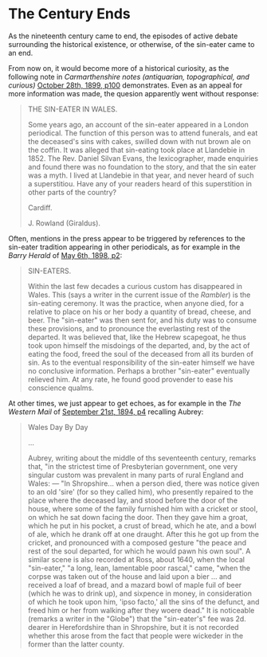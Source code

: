 # The Century Ends

As the nineteenth century came to end, the episodes of active debate surrounding the  historical existence, or otherwise, of the sin-eater came to an end.

From now on, it would become more of a historical curiosity, as the following note in *Carmarthenshire notes (antiquarian, topographical, and curious)* [October 28th, 1899, p100](https://journals.library.wales/view/2016648/2017140/7#?xywh=-56%2C168%2C2016%2C1660) demonstrates. Even as an appeal for more information was made, the quesion apparently went without response:

> THE SIN-EATER IN WALES.
>
> Some years ago, an account of the sin-eater appeared in a London periodical. The function of this person was to attend funerals, and eat the deceased's sins with cakes, swilled down with nut brown ale on the coffin. It was alleged that sin-eating took place at Llandebie in 1852. The Rev. Daniel Silvan Evans, the lexicographer, made enquiries and found there was no foundation to the story, and that the sin eater was a myth. I lived at Llandebie in that year, and never heard of such a superstitiou. Have any of your readers heard of this superstition in other parts of the country?
>
> Cardiff.
>
> J. Rowland (Giraldus).

Often, mentions in the press appear to be triggered by references to the sin-eater tradition appearing in other periodicals, as for example in the *Barry Herald* of [May 6th, 1898, p2](https://newspapers.library.wales/view/3802867/3802869/12/sin%20eater):

> SIN-EATERS.
>
> Within the last few decades a curious custom has disappeared in Wales. This (says a writer in the current issue of the *Rambler*) is the sin-eating ceremony. It was the practice, when anyone died, for a relative to place on his or her body a quantity of bread, cheese, and beer. The "sin-eater" was then sent for, and his duty was to consume these provisions, and to pronounce the everlasting rest of the departed. It was believed that, like the Hebrew scapegoat, he thus took upon himself the misdoings of the departed, and, by the act of eating the food, freed the soul of the deceased from all its burden of sin. As to the eventual responsibility of the sin-eater himself we have no conclusive information. Perhaps a brother "sin-eater" eventually relieved him. At any rate, he found good provender to ease his conscience qualms.

At other times, we just appear to get echoes, as for example in the *The Western Mail* of [September 21st, 1894, p4](https://newspapers.library.wales/view/4330397/4330401/50/) recalling Aubrey:

> Wales Day By Day
>
> ...
>
> Aubrey, writing about the middle of ths seventeenth century, remarks that, "in the strictest time of Presbyterian government, one very singular custom was prevalent in many parts of rural England and Wales: — "In Shropshire... when a person died, there was notice given to an old 'sire' (for so they called him), who presently repaired to the place where the deceased lay, and stood before the door of the house, where some of the family furnished him with a cricket or stool, on which he sat down facing the door. Then they gave him a groat, which he put in his pocket, a crust of bread, which he ate, and a bowl of ale, which he drank off at one draught. After this he got up from the cricket, and pronounced with a composed gesture "the peace and rest of the soul departed, for which he would pawn his own soul". A similar scene is also recorded at Ross, about 1640, when the local "sin-eater," "a long, lean, lamentable poor rascal," came, "when the corpse was taken out of the house and laid upon a bier ... and received a loaf of bread, and a mazard bowl of maple fuil of beer (which he was to drink up), and sixpence in money, in consideration of which he took upon him, 'ipso facto,' all the sins of the defunct, and freed him or her from walking after they woere dead." It is noticeable (remarks a writer in the "Globe") that the "sin-eater's" fee was 2d. dearer in Herefordshire than in Shropshire, but it is not recorded whether this arose from the fact that people were wickeder in the former than the latter county.
